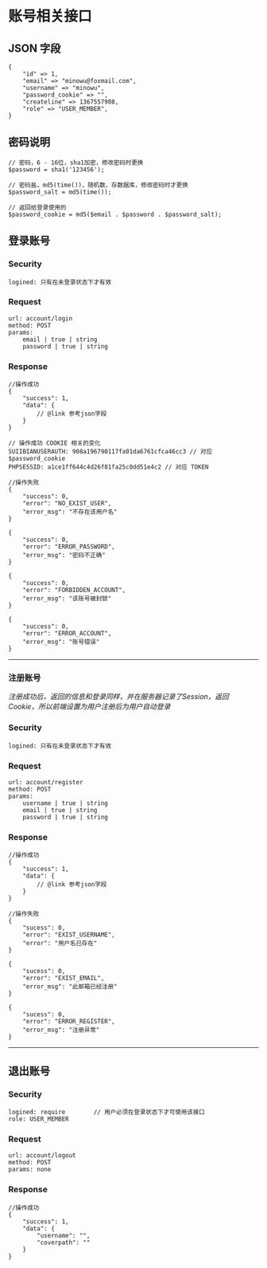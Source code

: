 # 账号相关接口

## JSON 字段

	{
		"id" => 1,
		"email" => "minowu@foxmail.com",
		"username" => "minowu",
		"password_cookie" => "",
		"createline" => 1367557908,
		"role" => "USER_MEMBER",
	}

## 密码说明

	// 密码，6 - 16位，sha1加密，修改密码时更换
	$password = sha1('123456');

	// 密码盐，md5(time())，随机数，存数据库，修改密码时才更换
	$password_salt = md5(time());

	// 返回给登录使用的
	$password_cookie = md5($email . $password . $password_salt);

## 登录账号

### Security

	logined: 只有在未登录状态下才有效

### Request

	url: account/login
	method: POST
	params:
		email | true | string
		password | true | string

### Response

	//操作成功
	{
		"success": 1,
		"data": {
			// @link 参考json字段
		}
	}

	// 操作成功 COOKIE 相关的变化
	SUIIBIANUSERAUTH: 908a196790117fa01da6761cfca46cc3 // 对应 $password_cookie
	PHPSESSID: a1ce1ff644c4d26f81fa25c0dd51e4c2 // 对应 TOKEN

	//操作失败
	{
		"success": 0,
		"error": "NO_EXIST_USER",
		"error_msg": "不存在该用户名"
	}

	{
		"success": 0,
		"error": "ERROR_PASSWORD",
		"error_msg": "密码不正确"
	}

	{
		"success": 0,
		"error": "FORBIDDEN_ACCOUNT",
		"error_msg": "该账号被封锁"
	}

	{
		"success": 0,
		"error": "ERROR_ACCOUNT",
		"error_msg": "账号错误"
	}

---

### 注册账号

*注册成功后，返回的信息和登录同样，并在服务器记录了Session，返回Cookie，所以前端设置为用户注册后为用户自动登录*

### Security

	logined: 只有在未登录状态下才有效

### Request

	url: account/register
	method: POST
	params:
		username | true | string
		email | true | string
		password | true | string

### Response

	//操作成功
	{
		"success": 1,
		"data": {
			// @link 参考json字段
		}
	}

	//操作失败
	{
		"sucess": 0,
		"error": "EXIST_USERNAME",
		"error": "用户名已存在"
	}

	{
		"sucess": 0,
		"error": "EXIST_EMAIL",
		"error_msg": "此邮箱已经注册"
	}

	{
		"sucess": 0,
		"error": "ERROR_REGISTER",
		"error_msg": "注册异常"
	}

---

## 退出账号

### Security

	logined: require		// 用户必须在登录状态下才可使用该接口
	role: USER_MEMBER

### Request

	url: account/logout
	method: POST
	params: none

### Response

	//操作成功
	{
		"success": 1,
		"data": {
			"username": "",
			"coverpath": ""
		}
	}
